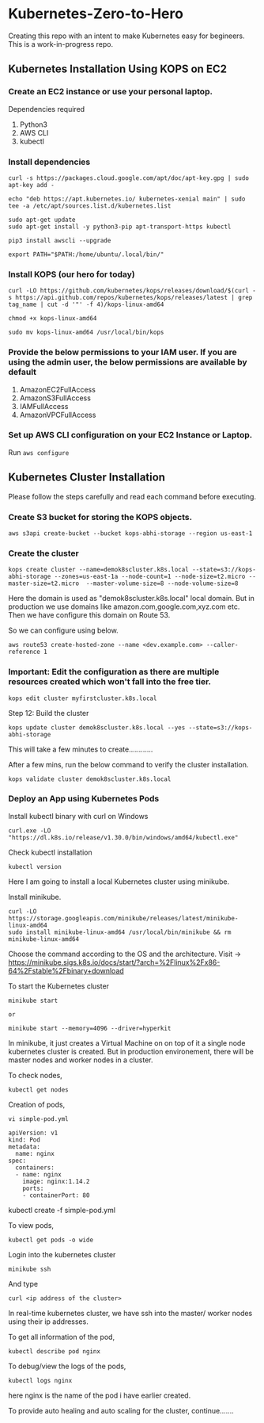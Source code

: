 # Kubernetes-Zero-to-Hero
Creating this repo with an intent to make Kubernetes easy for begineers. This is a work-in-progress repo.

## Kubernetes Installation Using KOPS on EC2

### Create an EC2 instance or use your personal laptop.

Dependencies required 

1. Python3
2. AWS CLI
3. kubectl

###  Install dependencies

```
curl -s https://packages.cloud.google.com/apt/doc/apt-key.gpg | sudo apt-key add -
```

```
echo "deb https://apt.kubernetes.io/ kubernetes-xenial main" | sudo tee -a /etc/apt/sources.list.d/kubernetes.list
```

```
sudo apt-get update
sudo apt-get install -y python3-pip apt-transport-https kubectl
```

```
pip3 install awscli --upgrade
```

```
export PATH="$PATH:/home/ubuntu/.local/bin/"
```

### Install KOPS (our hero for today)

```
curl -LO https://github.com/kubernetes/kops/releases/download/$(curl -s https://api.github.com/repos/kubernetes/kops/releases/latest | grep tag_name | cut -d '"' -f 4)/kops-linux-amd64

chmod +x kops-linux-amd64

sudo mv kops-linux-amd64 /usr/local/bin/kops
```

### Provide the below permissions to your IAM user. If you are using the admin user, the below permissions are available by default

1. AmazonEC2FullAccess
2. AmazonS3FullAccess
3. IAMFullAccess
4. AmazonVPCFullAccess

### Set up AWS CLI configuration on your EC2 Instance or Laptop.

Run `aws configure`

## Kubernetes Cluster Installation 

Please follow the steps carefully and read each command before executing.

### Create S3 bucket for storing the KOPS objects.

```
aws s3api create-bucket --bucket kops-abhi-storage --region us-east-1
```

### Create the cluster 

```
kops create cluster --name=demok8scluster.k8s.local --state=s3://kops-abhi-storage --zones=us-east-1a --node-count=1 --node-size=t2.micro --master-size=t2.micro  --master-volume-size=8 --node-volume-size=8
```
Here the domain is used as "demok8scluster.k8s.local" local domain. But in production we use domains like amazon.com,google.com,xyz.com etc. Then we have configure this domain on Route 53.

So we can configure using below.

```
aws route53 create-hosted-zone --name <dev.example.com> --caller-reference 1
```

### Important: Edit the configuration as there are multiple resources created which won't fall into the free tier.

```
kops edit cluster myfirstcluster.k8s.local
```

Step 12: Build the cluster

```
kops update cluster demok8scluster.k8s.local --yes --state=s3://kops-abhi-storage
```

This will take a few minutes to create............

After a few mins, run the below command to verify the cluster installation.

```
kops validate cluster demok8scluster.k8s.local
```


### Deploy an App using Kubernetes Pods

Install kubectl binary with curl on Windows 

```
curl.exe -LO "https://dl.k8s.io/release/v1.30.0/bin/windows/amd64/kubectl.exe"

```
Check kubectl installation

```
kubectl version
```

Here I am going to install a local Kubernetes cluster using minikube.

Install minikube.

```
curl -LO https://storage.googleapis.com/minikube/releases/latest/minikube-linux-amd64
sudo install minikube-linux-amd64 /usr/local/bin/minikube && rm minikube-linux-amd64
```
Choose the command according to the OS and the architecture. Visit -> https://minikube.sigs.k8s.io/docs/start/?arch=%2Flinux%2Fx86-64%2Fstable%2Fbinary+download

To start the Kubernetes cluster

```
minikube start

or

minikube start --memory=4096 --driver=hyperkit

```

In minikube, it just creates a Virtual Machine on on top of it a single node kubernetes cluster is created. But in production environement, there will be master nodes and worker nodes in a cluster.

To check nodes,

```
kubectl get nodes
```

Creation of pods,

```
vi simple-pod.yml
```

```
apiVersion: v1
kind: Pod
metadata:
  name: nginx
spec:
  containers:
  - name: nginx
    image: nginx:1.14.2
    ports:
    - containerPort: 80 

```
kubectl create -f simple-pod.yml

To view pods,

```
kubectl get pods -o wide
```

Login into the kubernetes cluster

```
minikube ssh
```
And type

```
curl <ip address of the cluster>
```

In real-time kubernetes cluster, we have ssh into the master/ worker nodes using their ip addresses.

To get all information of the pod,

```
kubectl describe pod nginx
```

To debug/view the logs of the pods,

```
kubectl logs nginx
```
here nginx is the name of the pod i have earlier created.


To provide auto healing and auto scaling for the cluster, continue.......

